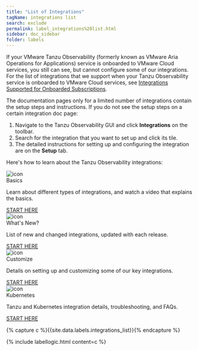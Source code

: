 ```yaml
---
title: "List of Integrations"
tagName: integrations list
search: exclude
permalink: label_integrations%20list.html
sidebar: doc_sidebar
folder: labels
---
```


<p>If your VMware Tanzu Observability (formerly known as VMware Aria Operations for Applications) service is onboarded to VMware Cloud services, you still can see, but cannot configure some of our integrations. For the list of integrations that we support when your Tanzu Observability service is onboarded to VMware Cloud services, see <a href="integrations_onboarded_subscriptions.html">Integrations Supported for Onboarded Subscriptions</a>.</p>

<p>The documentation pages only for a limited number of integrations contain the setup steps and instructions. If you do not see the setup steps on a certain integration doc page: </p>
<ol><li>Navigate to the Tanzu Observability GUI and click <strong>Integrations</strong> on the toolbar. </li>
<li>Search for the integration that you want to set up and click its tile. </li>
<li>The detailed instructions for setting up and configuring the integration are on the <strong>Setup</strong> tab.</li>
</ol>
<p>Here's how to learn about the Tanzu Observability integrations:</p>


<div class="row">
    <div class="col-md-3 col-sm-6 quick-links-panel-wrapper">
        <div class="panel panel-default quick-links-panel-container">
            <div class="panel-body quick-links-panel">
                <img src="/images/basics.png" alt="icon"/>
                <div class="quick-links-panel-title">Basics</div>
                <p>Learn about different types of integrations, and watch a video that explains the basics.</p>
            </div>
            <div class="panel-footer quick-links-panel-footer">
                <a href="integrations.html">START HERE</a>
            </div>
        </div>
    </div>
    <div class="col-md-3 col-sm-6 quick-links-panel-wrapper">
        <div class="panel panel-default quick-links-panel-container">
            <div class="panel-body quick-links-panel">
                <img src="/images/whats_new.png" alt="icon"/>
                <div class="quick-links-panel-title">What's New?</div>
                <p>List of new and changed integrations, updated with each release.</p>
            </div>
            <div class="panel-footer quick-links-panel-footer">
                <a href="integrations_new_changed.html">START HERE</a>
            </div>
        </div>
    </div>
    <div class="col-md-3 col-sm-6 quick-links-panel-wrapper">
        <div class="panel panel-default quick-links-panel-container">
            <div class="panel-body quick-links-panel">
                <img src="/images/customize.png" alt="icon"/>
                <div class="quick-links-panel-title">Customize</div>
                <p>Details on setting up and customizing some of our key integrations.</p>
            </div>
            <div class="panel-footer quick-links-panel-footer">
                <a href="integrations_aws_overview.html">START HERE</a>
            </div>
        </div>
    </div>
    <div class="col-md-3 col-sm-6 quick-links-panel-wrapper">
        <div class="panel panel-default quick-links-panel-container">
            <div class="panel-body quick-links-panel">
                <img src="/images/kubernetes_icon_for_label.png" alt="icon"/>
                <div class="quick-links-panel-title">Kubernetes</div>
                <p>Tanzu and Kubernetes integration details, troubleshooting, and FAQs.</p>
            </div>
            <div class="panel-footer quick-links-panel-footer">
                <a href="kubernetes.html">START HERE</a>
            </div>
        </div>
    </div>
</div>


<!---
<div class="row">
 <div class="col-md-3 col-sm-6">
     <div class="panel panel-default text-center">
         <div class="panel-heading">
             <span class="fa-stack fa-1x">
                   <i class="fa fa-circle fa-stack-2x landing-text-primary"></i>
                   <i class="fa fa-video-camera fa-stack-1x fa-inverse"></i>
             </span>
         </div>
         <div class="panel-body">
             <p><a href="integrations.html" class="btn btn-primary btn-block">Basics</a></p>
             <p>Watch a video, and learn the basics.</p>
         </div>
     </div>
 </div>
 <div class="col-md-3 col-sm-6">
     <div class="panel panel-default text-center">
         <div class="panel-heading">
             <span class="fa-stack fa-1x">
                   <i class="fa fa-circle fa-stack-2x landing-text-primary"></i>
                   <i class="fa fa-rocket fa-stack-1x fa-inverse"></i>
             </span>
         </div>
         <div class="panel-body">
             <p><a href="integrations_new_changed.html" class="btn btn-primary btn-block">What's New?</a></p>
             <p>List of New and changed integrations.</p>
         </div>
     </div>
 </div>
 <div class="col-md-3 col-sm-6">
     <div class="panel panel-default text-center">
         <div class="panel-heading">
             <span class="fa-stack fa-1x">
             <i class="fa fa-circle fa-stack-2x landing-text-primary"></i>
             <i class="fa fa-cloud fa-stack-1x fa-inverse"></i>
             </span>
         </div>
         <div class="panel-body">
             <p><a href="integrations_aws_metrics.html" class="btn btn-primary btn-block">Customize</a></p>
             <p>Customize AWS and PKS integrations.</p>
         </div>
     </div>
 </div>
 <div class="col-md-3 col-sm-6">
     <div class="panel panel-default text-center">
         <div class="panel-heading">
             <span class="fa-stack fa-1x">
             <i class="fa fa-circle fa-stack-2x landing-text-primary"></i>
             <i class="fa fa-code fa-stack-1x fa-inverse"></i>
             </span>
         </div>
         <div class="panel-body">
             <p><a href="kubernetes.html" class="btn btn-primary btn-block">Kubernetes</a></p>
             <p>Tanzu and Kubernetes integrations</p>
         </div>
     </div>
 </div>
</div>
--->


{% capture c %}{{site.data.labels.integrations_list}}{% endcapture %}

{% include labellogic.html content=c %}
